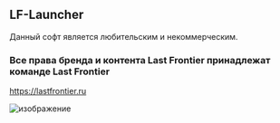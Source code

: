 ﻿## LF-Launcher
Данный софт является любительским и некоммерческим.

### Все права бренда и контента Last Frontier принадлежат команде Last Frontier

https://lastfrontier.ru

![изображение](https://user-images.githubusercontent.com/93667264/229274677-7d85ea48-0215-48d7-bf1d-c195c930578e.png)
